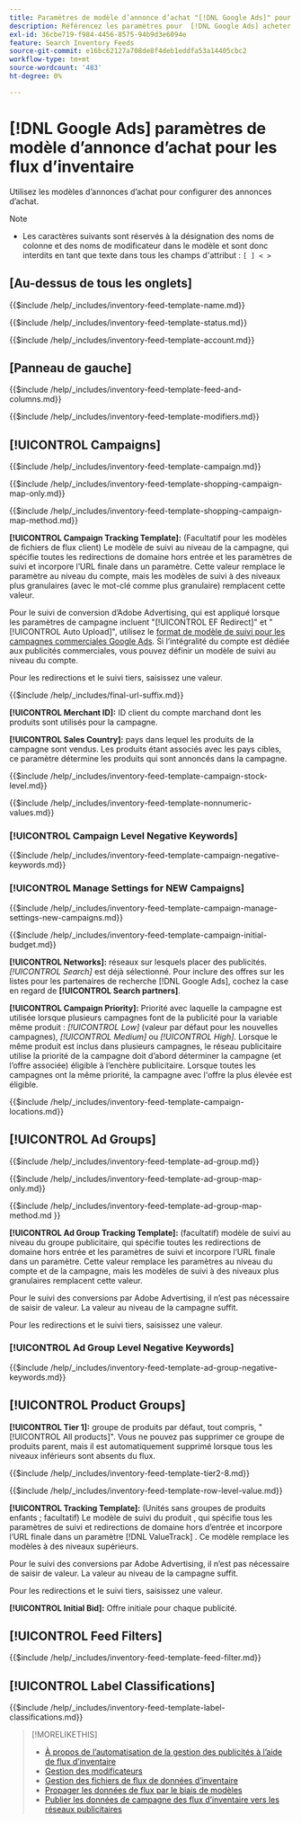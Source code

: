 ```yaml
---
title: Paramètres de modèle d’annonce d’achat "[!DNL Google Ads]" pour les flux d’inventaire
description: Référencez les paramètres pour  [!DNL Google Ads] acheter des modèles d’annonces pour les flux d’inventaire.
exl-id: 36cbe719-f984-4456-8575-94b9d3e6094e
feature: Search Inventory Feeds
source-git-commit: e16bc62127a708de8f4deb1eddfa53a14405cbc2
workflow-type: tm+mt
source-wordcount: '483'
ht-degree: 0%

---
```


# [!DNL Google Ads] paramètres de modèle d’annonce d’achat pour les flux d’inventaire

Utilisez les modèles d’annonces d’achat pour configurer des annonces d’achat.

>[!NOTE]
>
>* Les caractères suivants sont réservés à la désignation des noms de colonne et des noms de modificateur dans le modèle et sont donc interdits en tant que texte dans tous les champs d&#39;attribut : `[ ] < > `

## \[Au-dessus de tous les onglets\]

<!-- **Template Name:** -->

{{$include /help/_includes/inventory-feed-template-name.md}}

<!-- **Status:** -->

{{$include /help/_includes/inventory-feed-template-status.md}}

<!-- **Account:** -->

{{$include /help/_includes/inventory-feed-template-account.md}}

## \[Panneau de gauche\]

<!-- **[!UICONTROL Feed &amp; Columns]:** -->

{{$include /help/_includes/inventory-feed-template-feed-and-columns.md}}

<!-- **[!UICONTROL Modifiers]:** -->

{{$include /help/_includes/inventory-feed-template-modifiers.md}}

## [!UICONTROL Campaigns]

<!-- **[!UICONTROL Campaign]:** -->

{{$include /help/_includes/inventory-feed-template-campaign.md}}

<!-- **[!UICONTROL Campaign Map Only]:** -->

{{$include /help/_includes/inventory-feed-template-shopping-campaign-map-only.md}}

<!-- **[!UICONTROL Campaign Map Method]:** -->

{{$include /help/_includes/inventory-feed-template-shopping-campaign-map-method.md}}

**[!UICONTROL Campaign Tracking Template]:** (Facultatif pour les modèles de fichiers de flux client) Le modèle de suivi au niveau de la campagne, qui spécifie toutes les redirections de domaine hors entrée et les paramètres de suivi et incorpore l’URL finale dans un paramètre. Cette valeur remplace le paramètre au niveau du compte, mais les modèles de suivi à des niveaux plus granulaires (avec le mot-clé comme plus granulaire) remplacent cette valeur.

Pour le suivi de conversion d’Adobe Advertising, qui est appliqué lorsque les paramètres de campagne incluent &quot;[!UICONTROL EF Redirect]&quot; et &quot;[!UICONTROL Auto Upload]&quot;, utilisez le [ format de modèle de suivi pour les campagnes commerciales Google Ads](/help/search-social-commerce/tracking/formats-click-tracking-google.md). Si l’intégralité du compte est dédiée aux publicités commerciales, vous pouvez définir un modèle de suivi au niveau du compte.

Pour les redirections et le suivi tiers, saisissez une valeur.

<!-- **[!UICONTROL Campaign Final URL Suffix]:** -->

{{$include /help/_includes/final-url-suffix.md}}

**[!UICONTROL Merchant ID]:** ID client du compte marchand dont les produits sont utilisés pour la campagne.

**[!UICONTROL Sales Country]:** pays dans lequel les produits de la campagne sont vendus. Les produits étant associés
avec les pays cibles, ce paramètre détermine les produits qui sont annoncés dans la campagne.

<!-- **[!UICONTROL Stock Level]:** -->

{{$include /help/_includes/inventory-feed-template-campaign-stock-level.md}}

<!-- **[!UICONTROL This column has non-numeric values]:** -->

{{$include /help/_includes/inventory-feed-template-nonnumeric-values.md}}

### [!UICONTROL Campaign Level Negative Keywords]

{{$include /help/_includes/inventory-feed-template-campaign-negative-keywords.md}}

### [!UICONTROL Manage Settings for NEW Campaigns]

<!-- Flag/check box **[!UICONTROL Manage Settings for NEW Campaigns]:** -->

{{$include /help/_includes/inventory-feed-template-campaign-manage-settings-new-campaigns.md}}

<!-- **[!UICONTROL Initial Budget]:** -->

{{$include /help/_includes/inventory-feed-template-campaign-initial-budget.md}}

**[!UICONTROL Networks]:** réseaux sur lesquels placer des publicités. *[!UICONTROL Search]* est déjà sélectionné. Pour inclure des offres sur les listes pour les partenaires de recherche [!DNL Google Ads], cochez la case en regard de **[!UICONTROL Search partners]**.

**[!UICONTROL Campaign Priority]:** Priorité avec laquelle la campagne est utilisée lorsque plusieurs campagnes font de la publicité pour la variable
même produit : *[!UICONTROL Low]* (valeur par défaut pour les nouvelles campagnes), *[!UICONTROL Medium]* ou *[!UICONTROL High]*. Lorsque le même produit est inclus dans plusieurs campagnes, le réseau publicitaire utilise
la priorité de la campagne doit d’abord déterminer la campagne (et l’offre associée) éligible à l’enchère publicitaire. Lorsque toutes les campagnes ont la même priorité, la campagne avec l&#39;offre la plus élevée est éligible.

<!-- **[!UICONTROL Locations]:** -->

{{$include /help/_includes/inventory-feed-template-campaign-locations.md}}

## [!UICONTROL Ad Groups]

<!-- **[!UICONTROL Ad Group]:** -->

{{$include /help/_includes/inventory-feed-template-ad-group.md}}

<!-- **[!UICONTROL Map Only]:** -->

{{$include /help/_includes/inventory-feed-template-ad-group-map-only.md}}

<!-- **[!UICONTROL Map Method]:** -->

{{$include /help/_includes/inventory-feed-template-ad-group-map-method.md }}

**[!UICONTROL Ad Group Tracking Template]:** (facultatif) modèle de suivi au niveau du groupe publicitaire, qui spécifie toutes les redirections de domaine hors entrée et les paramètres de suivi et incorpore l’URL finale dans un paramètre. Cette valeur remplace les paramètres au niveau du compte et de la campagne, mais les modèles de suivi à des niveaux plus granulaires remplacent cette valeur.

Pour le suivi des conversions par Adobe Advertising, il n’est pas nécessaire de saisir de valeur. La valeur au niveau de la campagne suffit.

Pour les redirections et le suivi tiers, saisissez une valeur.

### [!UICONTROL Ad Group Level Negative Keywords]

{{$include /help/_includes/inventory-feed-template-ad-group-negative-keywords.md}}

## [!UICONTROL Product Groups]

**[!UICONTROL Tier 1]:** groupe de produits par défaut, tout compris, &quot;[!UICONTROL All products]&quot;. Vous ne pouvez pas supprimer ce groupe de produits parent, mais il est automatiquement supprimé lorsque tous les niveaux inférieurs sont absents du flux.

<!-- **[!UICONTROL Tier 2 - Tier 8]:** -->

{{$include /help/_includes/inventory-feed-template-tier2-8.md}}

<!-- **[!UICONTROL Row Level Value]:** -->

{{$include /help/_includes/inventory-feed-template-row-level-value.md}}

**[!UICONTROL Tracking Template]:** (Unités sans groupes de produits enfants ; facultatif) Le modèle de suivi du produit
, qui spécifie tous les paramètres de suivi et redirections de domaine hors d’entrée et incorpore l’URL finale dans un paramètre [!DNL ValueTrack] . Ce modèle remplace les modèles à des niveaux supérieurs.

Pour le suivi des conversions par Adobe Advertising, il n’est pas nécessaire de saisir de valeur. La valeur au niveau de la campagne suffit.

Pour les redirections et le suivi tiers, saisissez une valeur.

**[!UICONTROL Initial Bid]:** Offre initiale pour chaque publicité.

## [!UICONTROL Feed Filters]

<!-- **\[Feed Filter\]:** -->

{{$include /help/_includes/inventory-feed-template-feed-filter.md}}

## [!UICONTROL Label Classifications]

<!-- **\[Component\] [!UICONTROL Label Classifications] &gt; `[Label Classification and Value`]:** -->

{{$include /help/_includes/inventory-feed-template-label-classifications.md}}

>[!MORELIKETHIS]
>
>* [À propos de l’automatisation de la gestion des publicités à l’aide de flux d’inventaire](../inventory-feeds-about.md)
>* [Gestion des modificateurs](../modifiers-manage.md)
>* [Gestion des fichiers de flux de données d’inventaire](/help/search-social-commerce/campaign-management/inventory-feeds/feed-files-manage.md)
>* [Propager les données de flux par le biais de modèles](../feed-data-propagate.md)
>* [ Publier les données de campagne des flux d’inventaire vers les réseaux publicitaires ](../propagated-data-post.md)
